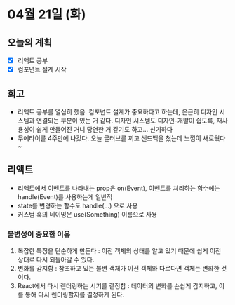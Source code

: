 # 04월 21일 (화)

## 오늘의 계획

- [x] 리액트 공부
- [x] 컴포넌트 설계 시작

## 회고

- 리액트 공부를 열심히 했음. 컴포넌트 설계가 중요하다고 하는데, 은근히 디자인 시스템과 연결되는 부분이 있는 거 같다. 디자인 시스템도 디자인-개발이 쉽도록, 재사용성이 쉽게 만들어진 거니 당연한 거 같기도 하고... 신기하다
- 무에타이를 4주만에 나갔다. 오늘 글러브를 끼고 샌드백을 쳤는데 느낌이 새로웠다~

## 리액트

- 리액트에서 이벤트를 나타내는 prop은 on(Event), 이벤트를 처리하는 함수에는 handle(Event)를 사용하는게 일반적
- state를 변경하는 함수도 handle(...) 으로 사용
- 커스텀 훅의 네이밍은 use(Something) 이름으로 사용

### 불변성이 중요한 이유

1. 복잡한 특징을 단순하게 만든다 : 이전 객체의 상태를 알고 있기 때문에 쉽게 이전 상태로 다시 되돌아갈 수 있다.
2. 변화를 감지함 : 참조하고 있는 불변 객체가 이전 객체와 다르다면 객체는 변화한 것이다.
3. React에서 다시 렌더링하는 시기를 결정함 : 데이터의 변화를 손쉽게 감지하고, 이를 통해 다시 렌더링할지를 결정하게 된다.
